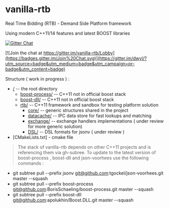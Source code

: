 # vanilla-rtb
Real Time Bidding (RTB) - Demand Side Platform framework 

Using modern C++11/14  features and latest BOOST libraries 

[![Gitter Chat](http://img.shields.io/badge/chat-online-brightgreen.svg)](https://gitter.im/vanilla-rtb/Lobby)

[![Join the chat at https://gitter.im/vanilla-rtb/Lobby](https://badges.gitter.im/Join%20Chat.svg)](https://gitter.im/dwyl/?utm_source=badge&utm_medium=badge&utm_campaign=pr-badge&utm_content=badge)

Structure ( work in progress ) :
* [/](../../tree/master/) -- the root directory
   * [boost-process/](../../tree/master/boost-process/) -- C++11 not in official boost stack
   * [boost-dll/](../../tree/master/boost-dll/) -- C++11 not in official boost stack
   * [rtb/](../../tree/master/rtb/) -- C++11 framework and sandbox for testing platform solution 
      * [core/](../../tree/master/rtb/core/) -- generic structures shared in the project 
      * [datacache/](../../tree/master/rtb/datacache/) -- IPC data store for fast lookups and matching
      * [exchange/](../../tree/master/rtb/exchange) -- exchange handlers implementations ( under review for more generic solution)
      * [DSL/](../../tree/master/rtb/DSL) --  DSL formats for jsonv ( under review )
* [CMakeLists.txt] - cmake file

>The stack of vanilla-rtb depends on other C++11 projects and is referencing them via gh-subree.
>To update to the latest version of boost-process , boost-dll and json-voorhees use the following commands \:

* git subtree pull --prefix jsonv git@github.com:tgockel/json-voorhees.git master --squash
* git subtree pull --prefix boost-process git@github.com:BorisSchaeling/boost-process.git master --squash
* git subtree pull --prefix boost-dll git@github.com:apolukhin/Boost.DLL.git master --squash

